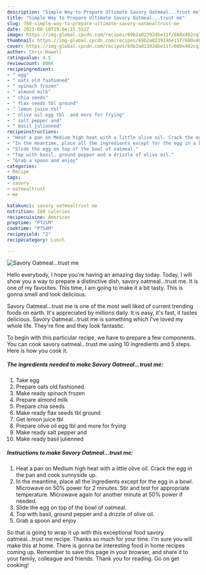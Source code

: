 ```yaml
---
description: "Simple Way to Prepare Ultimate Savory Oatmeal...trust me"
title: "Simple Way to Prepare Ultimate Savory Oatmeal...trust me"
slug: 760-simple-way-to-prepare-ultimate-savory-oatmealtrust-me
date: 2021-08-10T19:04:15.552Z
image: https://img-global.cpcdn.com/recipes/69b2a023924be11f/680x482cq70/savory-oatmealtrust-me-recipe-main-photo.jpg
thumbnail: https://img-global.cpcdn.com/recipes/69b2a023924be11f/680x482cq70/savory-oatmealtrust-me-recipe-main-photo.jpg
cover: https://img-global.cpcdn.com/recipes/69b2a023924be11f/680x482cq70/savory-oatmealtrust-me-recipe-main-photo.jpg
author: Chris Howell
ratingvalue: 4.5
reviewcount: 8066
recipeingredient:
- " egg"
- " oats old fashioned"
- " spinach frozen"
- " almond milk"
- " chia seeds"
- " flax seeds tbl ground"
- " lemon juice tbl"
- " olive oil egg tbl  and more for frying"
- " salt pepper and"
- " basil julienned"
recipeinstructions:
- "Heat a pan on Medium high heat with a little olive oil. Crack the egg in the pan and cook sunnyside up."
- "In the meantime, place all the ingredients except for the egg in a bowl. Microwave on 50% power for 2 minutes. Stir and test for appropriate temperature. Microwave again for another minute at 50% power if needed."
- "Slide the egg on top of the bowl of oatmeal."
- "Top with basil, ground pepper and a drizzle of olive oil."
- "Grab a spoon and enjoy"
categories:
- Recipe
tags:
- savory
- oatmealtrust
- me

katakunci: savory oatmealtrust me 
nutrition: 268 calories
recipecuisine: American
preptime: "PT21M"
cooktime: "PT54M"
recipeyield: "2"
recipecategory: Lunch

---
```



![Savory Oatmeal...trust me](https://img-global.cpcdn.com/recipes/69b2a023924be11f/680x482cq70/savory-oatmealtrust-me-recipe-main-photo.jpg)

Hello everybody, I hope you're having an amazing day today. Today, I will show you a way to prepare a distinctive dish, savory oatmeal...trust me. It is one of my favorites. This time, I am going to make it a bit tasty. This is gonna smell and look delicious.

Savory Oatmeal...trust me is one of the most well liked of current trending foods on earth. It's appreciated by millions daily. It is easy, it's fast, it tastes delicious. Savory Oatmeal...trust me is something which I've loved my whole life. They're fine and they look fantastic.




To begin with this particular recipe, we have to prepare a few components. You can cook savory oatmeal...trust me using 10 ingredients and 5 steps. Here is how you cook it.

<!--inarticleads1-->

##### The ingredients needed to make Savory Oatmeal...trust me:

1. Take  egg
1. Prepare  oats old fashioned
1. Make ready  spinach frozen
1. Prepare  almond milk
1. Prepare  chia seeds
1. Make ready  flax seeds tbl ground
1. Get  lemon juice tbl
1. Prepare  olive oil egg tbl  and more for frying
1. Make ready  salt pepper and
1. Make ready  basil julienned




<!--inarticleads2-->

##### Instructions to make Savory Oatmeal...trust me:

1. Heat a pan on Medium high heat with a little olive oil. Crack the egg in the pan and cook sunnyside up.
1. In the meantime, place all the ingredients except for the egg in a bowl. Microwave on 50% power for 2 minutes. Stir and test for appropriate temperature. Microwave again for another minute at 50% power if needed.
1. Slide the egg on top of the bowl of oatmeal.
1. Top with basil, ground pepper and a drizzle of olive oil.
1. Grab a spoon and enjoy




So that is going to wrap it up with this exceptional food savory oatmeal...trust me recipe. Thanks so much for your time. I'm sure you will make this at home. There is gonna be interesting food in home recipes coming up. Remember to save this page in your browser, and share it to your family, colleague and friends. Thank you for reading. Go on get cooking!
